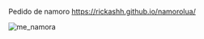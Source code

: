 
Pedido de namoro
https://rickashh.github.io/namorolua/

![me_namora](https://user-images.githubusercontent.com/12216463/27249976-002f42b8-52f9-11e7-9aa4-2aa3f0d19501.gif)
